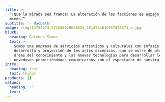 ```yaml
---
title: >-
  “¡Que la mirada sea franca! La alteración de las facciones es espejo del
  miedo.” 
subtitle: '- Macbeth'
image: /img/13754574_571558929688525_4814754816957578371_n.jpg
blurb:
  heading: Quienes Somos
  text: >-
    Somos una empresa de servicios artísticos y culturales con énfasis en el
    desarrollo y proyección de las artes escénicas, que se nutre de otras
    áreas del conocimiento y las nuevas tecnologías para desarrollar lenguajes
    novedosos permitiéndonos comunicarnos con el espectador de nuestra época.
intro:
  heading: test
  text: things
products: []
values:
  heading: ''
  text: ''
---
```


